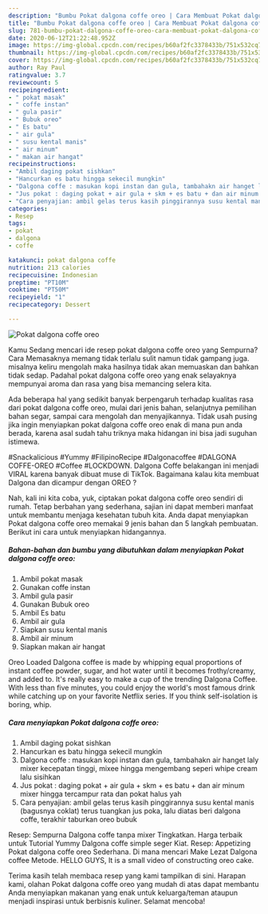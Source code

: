 ```yaml
---
description: "Bumbu Pokat dalgona coffe oreo | Cara Membuat Pokat dalgona coffe oreo Yang Bisa Manjain Lidah"
title: "Bumbu Pokat dalgona coffe oreo | Cara Membuat Pokat dalgona coffe oreo Yang Bisa Manjain Lidah"
slug: 781-bumbu-pokat-dalgona-coffe-oreo-cara-membuat-pokat-dalgona-coffe-oreo-yang-bisa-manjain-lidah
date: 2020-06-12T21:22:48.952Z
image: https://img-global.cpcdn.com/recipes/b60af2fc3378433b/751x532cq70/pokat-dalgona-coffe-oreo-foto-resep-utama.jpg
thumbnail: https://img-global.cpcdn.com/recipes/b60af2fc3378433b/751x532cq70/pokat-dalgona-coffe-oreo-foto-resep-utama.jpg
cover: https://img-global.cpcdn.com/recipes/b60af2fc3378433b/751x532cq70/pokat-dalgona-coffe-oreo-foto-resep-utama.jpg
author: Ray Paul
ratingvalue: 3.7
reviewcount: 5
recipeingredient:
- " pokat masak"
- " coffe instan"
- " gula pasir"
- " Bubuk oreo"
- " Es batu"
- " air gula"
- " susu kental manis"
- " air minum"
- " makan air hangat"
recipeinstructions:
- "Ambil daging pokat sishkan"
- "Hancurkan es batu hingga sekecil mungkin"
- "Dalgona coffe : masukan kopi instan dan gula, tambahakn air hanget laly mixer kecepatan tinggi, mixee hingga mengembang seperi whipe cream lalu sisihkan"
- "Jus pokat : daging pokat + air gula + skm + es batu + dan air minum mixer hingga tercampur rata dan pokat halus yah"
- "Cara penyajian: ambil gelas terus kasih pinggirannya susu kental manis (bagusnya coklat) terus tuangkan jus poka, lalu diatas beri dalgona coffe, terakhir taburkan oreo bubuk"
categories:
- Resep
tags:
- pokat
- dalgona
- coffe

katakunci: pokat dalgona coffe 
nutrition: 213 calories
recipecuisine: Indonesian
preptime: "PT10M"
cooktime: "PT50M"
recipeyield: "1"
recipecategory: Dessert

---
```



![Pokat dalgona coffe oreo](https://img-global.cpcdn.com/recipes/b60af2fc3378433b/751x532cq70/pokat-dalgona-coffe-oreo-foto-resep-utama.jpg)

Kamu Sedang mencari ide resep pokat dalgona coffe oreo yang Sempurna? Cara Memasaknya memang tidak terlalu sulit namun tidak gampang juga. misalnya keliru mengolah maka hasilnya tidak akan memuaskan dan bahkan tidak sedap. Padahal pokat dalgona coffe oreo yang enak selayaknya mempunyai aroma dan rasa yang bisa memancing selera kita.

Ada beberapa hal yang sedikit banyak berpengaruh terhadap kualitas rasa dari pokat dalgona coffe oreo, mulai dari jenis bahan, selanjutnya pemilihan bahan segar, sampai cara mengolah dan menyajikannya. Tidak usah pusing jika ingin menyiapkan pokat dalgona coffe oreo enak di mana pun anda berada, karena asal sudah tahu triknya maka hidangan ini bisa jadi suguhan istimewa.

#Snackalicious #Yummy #FilipinoRecipe #Dalgonacoffee #DALGONA COFFE-OREO #Coffee #LOCKDOWN. Dalgona Coffe belakangan ini menjadi VIRAL karena banyak dibuat muse di TikTok. Bagaimana kalau kita membuat Dalgona dan dicampur dengan OREO ?


Nah, kali ini kita coba, yuk, ciptakan pokat dalgona coffe oreo sendiri di rumah. Tetap berbahan yang sederhana, sajian ini dapat memberi manfaat untuk membantu menjaga kesehatan tubuh kita. Anda dapat menyiapkan Pokat dalgona coffe oreo memakai 9 jenis bahan dan 5 langkah pembuatan. Berikut ini cara untuk menyiapkan hidangannya.

<!--inarticleads1-->

##### Bahan-bahan dan bumbu yang dibutuhkan dalam menyiapkan Pokat dalgona coffe oreo:

1. Ambil  pokat masak
1. Gunakan  coffe instan
1. Ambil  gula pasir
1. Gunakan  Bubuk oreo
1. Ambil  Es batu
1. Ambil  air gula
1. Siapkan  susu kental manis
1. Ambil  air minum
1. Siapkan  makan air hangat


Oreo Loaded Dalgona coffee is made by whipping equal proportions of instant coffee powder, sugar, and hot water until it becomes frothy/creamy, and added to. It&#39;s really easy to make a cup of the trending Dalgona Coffee. With less than five minutes, you could enjoy the world&#39;s most famous drink while catching up on your favorite Netflix series. If you think self-isolation is boring, whip. 

<!--inarticleads2-->

##### Cara menyiapkan Pokat dalgona coffe oreo:

1. Ambil daging pokat sishkan
1. Hancurkan es batu hingga sekecil mungkin
1. Dalgona coffe : masukan kopi instan dan gula, tambahakn air hanget laly mixer kecepatan tinggi, mixee hingga mengembang seperi whipe cream lalu sisihkan
1. Jus pokat : daging pokat + air gula + skm + es batu + dan air minum mixer hingga tercampur rata dan pokat halus yah
1. Cara penyajian: ambil gelas terus kasih pinggirannya susu kental manis (bagusnya coklat) terus tuangkan jus poka, lalu diatas beri dalgona coffe, terakhir taburkan oreo bubuk


Resep: Sempurna Dalgona coffe tanpa mixer Tingkatkan. Harga terbaik untuk Tutorial Yummy Dalgona coffe simple seger Kiat. Resep: Appetizing Pokat dalgona coffe oreo Sederhana. Di mana mencari Make Lezat Dalgona coffee Metode. HELLO GUYS, It is a small video of constructing oreo cake. 

Terima kasih telah membaca resep yang kami tampilkan di sini. Harapan kami, olahan Pokat dalgona coffe oreo yang mudah di atas dapat membantu Anda menyiapkan makanan yang enak untuk keluarga/teman ataupun menjadi inspirasi untuk berbisnis kuliner. Selamat mencoba!
